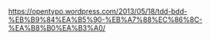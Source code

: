 https://opentypo.wordpress.com/2013/05/18/tdd-bdd-%EB%B9%84%EA%B5%90-%EB%A7%88%EC%86%8C-%EA%B8%B0%EA%B3%A0/